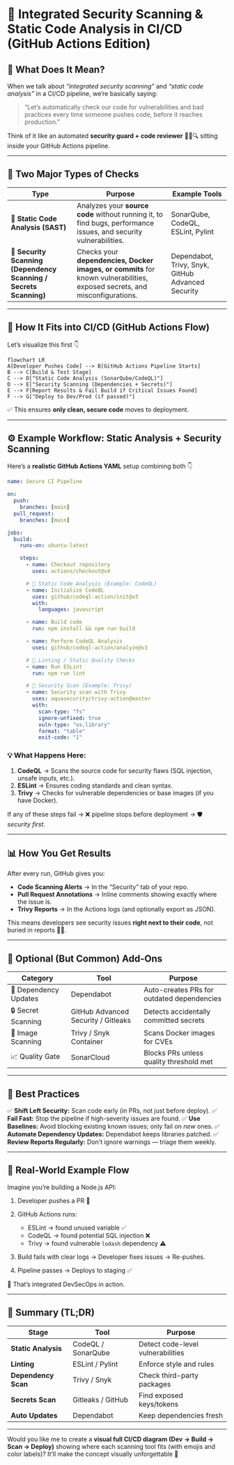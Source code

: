 # 🧠 Integrated Security Scanning & Static Code Analysis in CI/CD (GitHub Actions Edition)

## 🚀 What Does It Mean?

When we talk about _“integrated security scanning”_ and _“static code analysis”_ in a CI/CD pipeline, we’re basically saying:

> “Let’s automatically check our code for vulnerabilities and bad practices every time someone pushes code, before it reaches production.”

Think of it like an automated **security guard + code reviewer** 👮‍♂️🔍 sitting inside your GitHub Actions pipeline.

---

## 🧩 Two Major Types of Checks

| Type                                                              | Purpose                                                                                                                    | Example Tools                                     |
| ----------------------------------------------------------------- | -------------------------------------------------------------------------------------------------------------------------- | ------------------------------------------------- |
| 🧱 **Static Code Analysis (SAST)**                                | Analyzes your **source code** without running it, to find bugs, performance issues, and security vulnerabilities.          | SonarQube, CodeQL, ESLint, Pylint                 |
| 🦠 **Security Scanning (Dependency Scanning / Secrets Scanning)** | Checks your **dependencies, Docker images, or commits** for known vulnerabilities, exposed secrets, and misconfigurations. | Dependabot, Trivy, Snyk, GitHub Advanced Security |

---

## 🧬 How It Fits into CI/CD (GitHub Actions Flow)

Let’s visualize this first 👇

```mermaid
flowchart LR
A[Developer Pushes Code] --> B[GitHub Actions Pipeline Starts]
B --> C[Build & Test Stage]
C --> D["Static Code Analysis (SonarQube/CodeQL)"]
D --> E["Security Scanning (Dependencies + Secrets)"]
E --> F[Report Results & Fail Build if Critical Issues Found]
F --> G["Deploy to Dev/Prod (if passed)"]
```

✅ This ensures **only clean, secure code** moves to deployment.

---

## ⚙️ Example Workflow: Static Analysis + Security Scanning

Here’s a **realistic GitHub Actions YAML** setup combining both 👇

```yaml
name: Secure CI Pipeline

on:
  push:
    branches: [main]
  pull_request:
    branches: [main]

jobs:
  build:
    runs-on: ubuntu-latest

    steps:
      - name: Checkout repository
        uses: actions/checkout@v4

      # 🧠 Static Code Analysis (Example: CodeQL)
      - name: Initialize CodeQL
        uses: github/codeql-action/init@v3
        with:
          languages: javascript

      - name: Build code
        run: npm install && npm run build

      - name: Perform CodeQL Analysis
        uses: github/codeql-action/analyze@v3

      # 🧱 Linting / Static Quality Checks
      - name: Run ESLint
        run: npm run lint

      # 🦠 Security Scan (Example: Trivy)
      - name: Security scan with Trivy
        uses: aquasecurity/trivy-action@master
        with:
          scan-type: "fs"
          ignore-unfixed: true
          vuln-type: "os,library"
          format: "table"
          exit-code: "1"
```

### 💡 What Happens Here:

1. **CodeQL** → Scans the source code for security flaws (SQL injection, unsafe inputs, etc.).
2. **ESLint** → Ensures coding standards and clean syntax.
3. **Trivy** → Checks for vulnerable dependencies or base images (if you have Docker).

If any of these steps fail → ❌ pipeline stops before deployment → 🛡️ _security first_.

---

## 📊 How You Get Results

After every run, GitHub gives you:

- **Code Scanning Alerts** → In the “Security” tab of your repo.
- **Pull Request Annotations** → Inline comments showing exactly where the issue is.
- **Trivy Reports** → In the Actions logs (and optionally export as JSON).

This means developers see security issues **right next to their code**, not buried in reports 🧠💥.

---

## 🧰 Optional (But Common) Add-Ons

| Category              | Tool                                | Purpose                                    |
| --------------------- | ----------------------------------- | ------------------------------------------ |
| 🧩 Dependency Updates | Dependabot                          | Auto-creates PRs for outdated dependencies |
| 🔒 Secret Scanning    | GitHub Advanced Security / Gitleaks | Detects accidentally committed secrets     |
| 🐳 Image Scanning     | Trivy / Snyk Container              | Scans Docker images for CVEs               |
| 📈 Quality Gate       | SonarCloud                          | Blocks PRs unless quality threshold met    |

---

## 🧠 Best Practices

✅ **Shift Left Security:** Scan code early (in PRs, not just before deploy).
✅ **Fail Fast:** Stop the pipeline if high-severity issues are found.
✅ **Use Baselines:** Avoid blocking existing known issues; only fail on _new_ ones.
✅ **Automate Dependency Updates:** Dependabot keeps libraries patched.
✅ **Review Reports Regularly:** Don’t ignore warnings — triage them weekly.

---

## 🧨 Real-World Example Flow

Imagine you’re building a Node.js API:

1. Developer pushes a PR 🚀
2. GitHub Actions runs:

   - ESLint → found unused variable ✅
   - CodeQL → found potential SQL injection ❌
   - Trivy → found vulnerable `lodash` dependency ⚠️

3. Build fails with clear logs → Developer fixes issues → Re-pushes.
4. Pipeline passes → Deploys to staging ✅

👏 That’s integrated DevSecOps in action.

---

## 🧩 Summary (TL;DR)

| Stage               | Tool               | Purpose                           |
| ------------------- | ------------------ | --------------------------------- |
| **Static Analysis** | CodeQL / SonarQube | Detect code-level vulnerabilities |
| **Linting**         | ESLint / Pylint    | Enforce style and rules           |
| **Dependency Scan** | Trivy / Snyk       | Check third-party packages        |
| **Secrets Scan**    | Gitleaks / GitHub  | Find exposed keys/tokens          |
| **Auto Updates**    | Dependabot         | Keep dependencies fresh           |

---

Would you like me to create a **visual full CI/CD diagram (Dev → Build → Scan → Deploy)** showing where each scanning tool fits (with emojis and color labels)?
It’ll make the concept visually unforgettable 🎨
